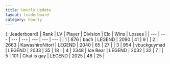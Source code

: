 ```yaml
---
title: Hourly Update
layout: leaderboard
category: hourly
---
```


{: .leaderboard}
| Rank | LV | Player | Division | Elo | Wins | Losses |
| --- | --- | --- | --- | --- | --- | --- |
| <span data-change="0">1</span> | 876 | <span title="ID: 281795">bach</span> | LEGEND | <span data-change="0">2090</span> | <span data-change="0">41</span> | <span data-change="0">9</span> |
| <span data-change="0">2</span> | 2663 | <span title="ID: 164871">KawashiroNitori</span> | LEGEND | <span data-change="0">2040</span> | <span data-change="0">65</span> | <span data-change="0">27</span> |
| <span data-change="0">3</span> | 954 | <span title="ID: 418052">vbuckguymad</span> | LEGEND | <span data-change="0">2033</span> | <span data-change="0">35</span> | <span data-change="0">18</span> |
| <span data-change="0">4</span> | 2348 | <span title="ID: 417840">Ice Bear</span> | LEGEND | <span data-change="0">2032</span> | <span data-change="0">32</span> | <span data-change="0">7</span> |
| <span data-change="0">5</span> | 101 | <span title="ID: 583966">Chat is gay</span> | LEGEND | <span data-change="0">2025</span> | <span data-change="0">48</span> | <span data-change="0">25</span> |